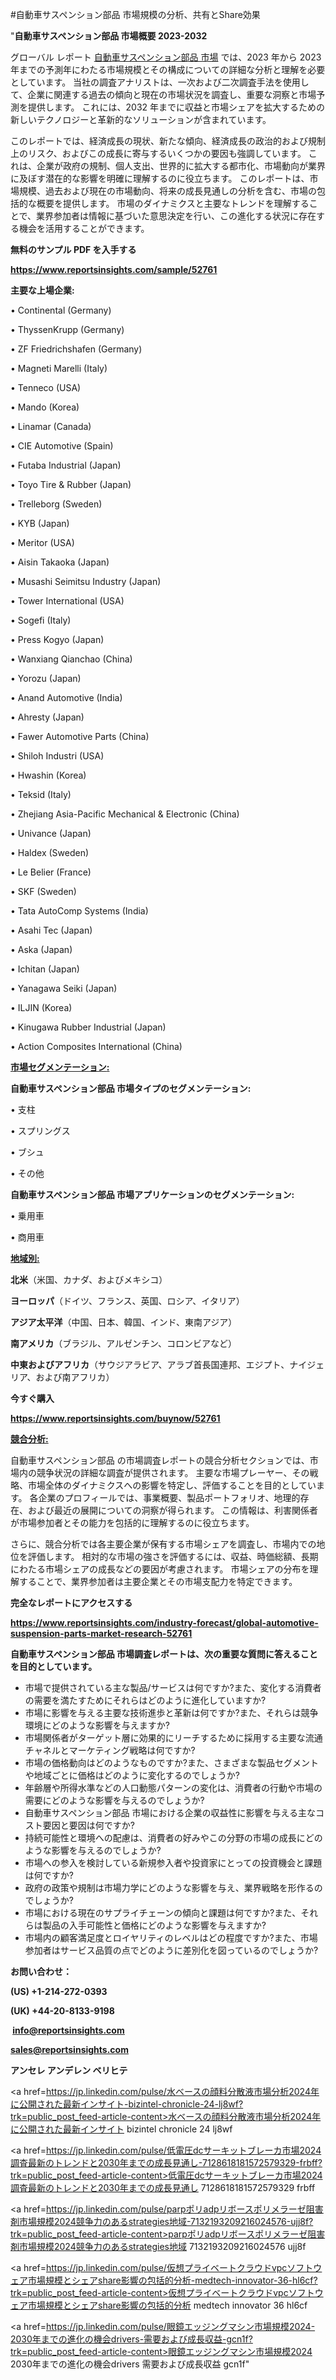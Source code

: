 #自動車サスペンション部品 市場規模の分析、共有とShare効果

"<strong>自動車サスペンション部品 市場概要 2023-2032</strong>

グローバル レポート <a href=https://www.reportsinsights.com/sample/52761>自動車サスペンション部品 市場</a> では、2023 年から 2023 年までの予測年にわたる市場規模とその構成についての詳細な分析と理解を必要としています。 当社の調査アナリストは、一次および二次調査手法を使用して、企業に関連する過去の傾向と現在の市場状況を調査し、重要な洞察と市場予測を提供します。 これには、2032 年までに収益と市場シェアを拡大​​するための新しいテクノロジーと革新的なソリューションが含まれています。

このレポートでは、経済成長の現状、新たな傾向、経済成長の政治的および規制上のリスク、およびこの成長に寄与するいくつかの要因も強調しています。 これは、企業が政府の規制、個人支出、世界的に拡大する都市化、市場動向が業界に及ぼす潜在的な影響を明確に理解するのに役立ちます。 このレポートは、市場規模、過去および現在の市場動向、将来の成長見通しの分析を含む、市場の包括的な概要を提供します。 市場のダイナミクスと主要なトレンドを理解することで、業界参加者は情報に基づいた意思決定を行い、この進化する状況に存在する機会を活用することができます。

<strong><b>無料のサンプル PDF を入手する</b></strong>

<a href=https://www.reportsinsights.com/sample/52761><strong><u>https://www.reportsinsights.com/sample/52761</u></strong></a>

<strong>主要な上場企業:</strong>

• Continental (Germany)

• ThyssenKrupp (Germany)

• ZF Friedrichshafen (Germany)

• Magneti Marelli (Italy)

• Tenneco (USA)

• Mando (Korea)

• Linamar (Canada)

• CIE Automotive (Spain)

• Futaba Industrial (Japan)

• Toyo Tire & Rubber (Japan)

• Trelleborg (Sweden)

• KYB (Japan)

• Meritor (USA)

• Aisin Takaoka (Japan)

• Musashi Seimitsu Industry (Japan)

• Tower International (USA)

• Sogefi (Italy)

• Press Kogyo (Japan)

• Wanxiang Qianchao (China)

• Yorozu (Japan)

• Anand Automotive (India)

• Ahresty (Japan)

• Fawer Automotive Parts (China)

• Shiloh Industri (USA)

• Hwashin (Korea)

• Teksid (Italy)

• Zhejiang Asia-Pacific Mechanical & Electronic (China)

• Univance (Japan)

• Haldex (Sweden)

• Le Belier (France)

• SKF (Sweden)

• Tata AutoComp Systems (India)

• Asahi Tec (Japan)

• Aska (Japan)

• Ichitan (Japan)

• Yanagawa Seiki (Japan)

• ILJIN (Korea)

• Kinugawa Rubber Industrial (Japan)

• Action Composites International (China)

<strong><u>市場セグメンテーション</u></strong><strong><u>:</u></strong>

<strong>自動車サスペンション部品 市場タイプのセグメンテーション:</strong>

• 支柱

• スプリングス

• ブシュ

• その他

<strong>自動車サスペンション部品 市場アプリケーションのセグメンテーション:</strong>

• 乗用車

• 商用車

<strong><u>地域別</u></strong><strong><u>:</u></strong>

<strong>北米</strong>（米国、カナダ、およびメキシコ）

<strong>ヨーロッパ</strong>（ドイツ、フランス、英国、ロシア、イタリア）

<strong>アジア太平洋</strong>（中国、日本、韓国、インド、東南アジア）

<strong>南アメリカ</strong>（ブラジル、アルゼンチン、コロンビアなど）

<strong>中東およびアフリカ</strong>（サウジアラビア、アラブ首長国連邦、エジプト、ナイジェリア、および南アフリカ）

<strong>今すぐ購入</strong>

<a href=https://www.reportsinsights.com/buynow/52761><strong><u>https://www.reportsinsights.com/buynow/52761</u></strong></a>

<strong><u>競合分析:</u></strong>

自動車サスペンション部品 の市場調査レポートの競合分析セクションでは、市場内の競争状況の詳細な調査が提供されます。 主要な市場プレーヤー、その戦略、市場全体のダイナミクスへの影響を特定し、評価することを目的としています。 各企業のプロフィールでは、事業概要、製品ポートフォリオ、地理的存在、および最近の展開についての洞察が得られます。 この情報は、利害関係者が市場参加者とその能力を包括的に理解するのに役立ちます。

さらに、競合分析では各主要企業が保有する市場シェアを調査し、市場内での地位を評価します。 相対的な市場の強さを評価するには、収益、時価総額、長期にわたる市場シェアの成長などの要因が考慮されます。 市場シェアの分布を理解することで、業界参加者は主要企業とその市場支配力を特定できます。

<strong>完全なレポートにアクセスする</strong>

<a href=https://www.reportsinsights.com/industry-forecast/global-automotive-suspension-parts-market-research-52761><strong><u><b>https://www.reportsinsights.com/industry-forecast/global-automotive-suspension-parts-market-research-52761</b></u></strong></a>

<strong><b>自動車サスペンション部品 市場調査レポートは、次の重要な質問に答えることを目的としています。</b></strong>
<ul>
  <li>市場で提供されている主な製品/サービスは何ですか?また、変化する消費者の需要を満たすためにそれらはどのように進化していますか?</li>
  <li>市場に影響を与える主要な技術進歩と革新は何ですか?また、それらは競争環境にどのような影響を与えますか?</li>
  <li>市場関係者がターゲット層に効果的にリーチするために採用する主要な流通チャネルとマーケティング戦略は何ですか?</li>
  <li>市場の価格動向はどのようなものですか?また、さまざまな製品セグメントや地域ごとに価格はどのように変化するのでしょうか?</li>
  <li>年齢層や所得水準などの人口動態パターンの変化は、消費者の行動や市場の需要にどのような影響を与えるのでしょうか?</li>
  <li>自動車サスペンション部品 市場における企業の収益性に影響を与える主なコスト要因と要因は何ですか?</li>
  <li>持続可能性と環境への配慮は、消費者の好みやこの分野の市場の成長にどのような影響を与えるのでしょうか?</li>
  <li>市場への参入を検討している新規参入者や投資家にとっての投資機会と課題は何ですか?</li>
  <li>政府の政策や規制は市場力学にどのような影響を与え、業界戦略を形作るのでしょうか?</li>
  <li>市場における現在のサプライチェーンの傾向と課題は何ですか?また、それらは製品の入手可能性と価格にどのような影響を与えますか?</li>
  <li>市場内の顧客満足度とロイヤリティのレベルはどの程度ですか?また、市場参加者はサービス品質の点でどのように差別化を図っているのでしょうか?</li>
</ul>
<strong>お問い合わせ：</strong>

<strong>(US) +1-214-272-0393</strong>

<strong>(UK) +44-20-8133-9198</strong>

<strong> </strong><a href=info@reportsinsights.com><strong><u>info@reportsinsights.com</u></strong></a>

<a href=sales@reportsinsights.com><strong><u>sales@reportsinsights.com</u></strong></a>

<strong>アンセレ アンデレン ベリヒテ</strong>

<a href=https://jp.linkedin.com/pulse/水ベースの顔料分散液市場分析2024年に公開された最新インサイト-bizintel-chronicle-24-lj8wf?trk=public_post_feed-article-content>水ベースの顔料分散液市場分析2024年に公開された最新インサイト bizintel chronicle 24 lj8wf</a>

<a href=https://jp.linkedin.com/pulse/低電圧dcサーキットブレーカ市場2024調査最新のトレンドと2030年までの成長見通し-7128618181572579329-frbff?trk=public_post_feed-article-content>低電圧dcサーキットブレーカ市場2024調査最新のトレンドと2030年までの成長見通し 7128618181572579329 frbff</a>

<a href=https://jp.linkedin.com/pulse/parpポリadpリボースポリメラーゼ阻害剤市場規模2024競争力のあるstrategies地域-7132193209216024576-ujj8f?trk=public_post_feed-article-content>parpポリadpリボースポリメラーゼ阻害剤市場規模2024競争力のあるstrategies地域 7132193209216024576 ujj8f</a>

<a href=https://jp.linkedin.com/pulse/仮想プライベートクラウドvpcソフトウェア市場規模とシェアshare影響の包括的分析-medtech-innovator-36-hl6cf?trk=public_post_feed-article-content>仮想プライベートクラウドvpcソフトウェア市場規模とシェアshare影響の包括的分析 medtech innovator 36 hl6cf</a>

<a href=https://jp.linkedin.com/pulse/眼鏡エッジングマシン市場規模2024-2030年までの進化の機会drivers-需要および成長収益-gcn1f?trk=public_post_feed-article-content>眼鏡エッジングマシン市場規模2024 2030年までの進化の機会drivers 需要および成長収益 gcn1f</a>"
